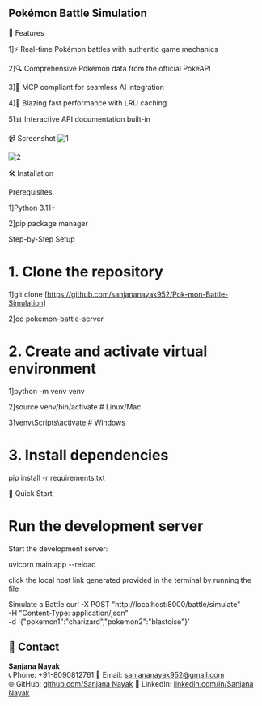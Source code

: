 ## Pokémon Battle Simulation 


🌟 Features

1]⚡ Real-time Pokémon battles with authentic game mechanics

2]🔍 Comprehensive Pokémon data from the official PokeAPI

3]🤖 MCP compliant for seamless AI integration

4]🚀 Blazing fast performance with LRU caching

5]📊 Interactive API documentation built-in

📹 Screenshot
![1](https://github.com/user-attachments/assets/29c0a691-598f-4f2c-b28a-d03512b3695f)

![2](https://github.com/user-attachments/assets/9b0cf0d2-132a-4670-b016-46ba242c08b5)



🛠️ Installation

Prerequisites

1]Python 3.11+

2]pip package manager

Step-by-Step Setup
# 1. Clone the repository
1]git clone [https://github.com/sanjananayak952/Pok-mon-Battle-Simulation]

2]cd pokemon-battle-server

# 2. Create and activate virtual environment
1]python -m venv venv

2]source venv/bin/activate  # Linux/Mac

3]venv\Scripts\activate    # Windows

# 3. Install dependencies
pip install -r requirements.txt

🚀 Quick Start
# Run the development server

Start the development server:

uvicorn main:app --reload

click the local host link generated provided in the terminal by running the file 


   

Simulate a Battle
curl -X POST "http://localhost:8000/battle/simulate" \
-H "Content-Type: application/json" \
-d '{"pokemon1":"charizard","pokemon2":"blastoise"}'








## 📇 Contact

**Sanjana Nayak**  
📞 Phone: +91-8090812761 
📧 Email: sanjananayak952@gmail.com  
🌐 GitHub: [github.com/Sanjana Nayak](https://github.com/sanjananayak952) 
🔗 LinkedIn: [linkedin.com/in/Sanjana Nayak](www.linkedin.com/in/sanjana-nayak-82a06025b)

